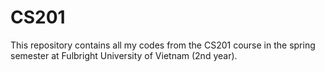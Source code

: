 # CS201
This repository contains all my codes from the CS201 course in the spring semester at Fulbright University of Vietnam (2nd year).
